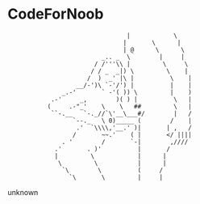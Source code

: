 # CodeForNoob





                                     |            \
                                    |       \      |
                                    | @      \      \
                              _.. _  \        |     |
                            / /'''\\ |         \     \
                           / / _  _|) \         \    |
                          /  )  _' |\ |          \    |
                       __/-')\ `-'/') |          |    |
                   _.-'       ` -'( )) \         |    )
                .-'     _,        )( ) |          \   |
               (     .-"_'    \    \   ##         \   |
                ``-.__   `-._//`\'__\___#/        |   /
                      `--._   \ 0)_____ (        /    |
                       .'  `\\\\,'__.' )|       | ,   /
                      /       ~~.'    ( |       </ ||||
                   . '        /       `-|        ,////
                 .'       . )'          |       /
                 |         \            |      |
                  \         \           |      |
                   `\        \          (     /
                     `\       \         |     |
unknown
